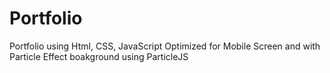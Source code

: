 # Portfolio
Portfolio using Html, CSS, JavaScript
Optimized for Mobile Screen and with Particle Effect boakground using ParticleJS
